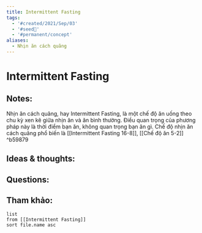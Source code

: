```yaml
---
title: Intermittent Fasting
tags:
  - '#created/2021/Sep/03'
  - '#seed🥜'
  - '#permanent/concept'
aliases:
  - Nhịn ăn cách quãng
---
```

# Intermittent Fasting

## Notes:
Nhịn ăn cách quãng, hay Intermittent Fasting, là một chế độ ăn uống theo chu kỳ xen kẽ giữa nhịn ăn và ăn bình thường.
Điều quan trọng của phương pháp này là thời điểm bạn ăn, không quan trọng bạn ăn gì.
Chế độ nhịn ăn cách quãng phổ biến là [[Intermittent Fasting 16-8]], 
[[Chế độ ăn 5-2]] ^b59879

## Ideas & thoughts:

## Questions:


## Tham khảo:
```dataview
list
from [[Intermittent Fasting]]
sort file.name asc
```